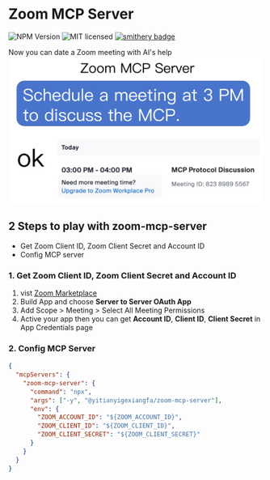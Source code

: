 # Zoom MCP Server

![NPM Version](https://img.shields.io/npm/v/@yitianyigexiangfa/zoom-mcp-server) ![MIT licensed](https://img.shields.io/npm/l/@yitianyigexiangfa/zoom-mcp-server) [![smithery badge](https://smithery.ai/badge/@JavaProgrammerLB/zoom-mcp-server)](https://smithery.ai/server/@JavaProgrammerLB/zoom-mcp-server)

Now you can date a Zoom meeting with AI's help
![about.jpg](about.jpg)

## 2 Steps to play with zoom-mcp-server

- Get Zoom Client ID, Zoom Client Secret and Account ID
- Config MCP server

### 1. Get Zoom Client ID, Zoom Client Secret and Account ID

1. vist [Zoom Marketplace](https://marketplace.zoom.us/)
1. Build App and choose **Server to Server OAuth App**
1. Add Scope > Meeting > Select All Meeting Permissions
1. Active your app
   then you can get **Account ID**, **Client ID**, **Client Secret** in App Credentials page

### 2. Config MCP Server

```json
{
  "mcpServers": {
    "zoom-mcp-server": {
      "command": "npx",
      "args": ["-y", "@yitianyigexiangfa/zoom-mcp-server"],
      "env": {
        "ZOOM_ACCOUNT_ID": "${ZOOM_ACCOUNT_ID}",
        "ZOOM_CLIENT_ID": "${ZOOM_CLIENT_ID}",
        "ZOOM_CLIENT_SECRET": "${ZOOM_CLIENT_SECRET}"
      }
    }
  }
}
```
